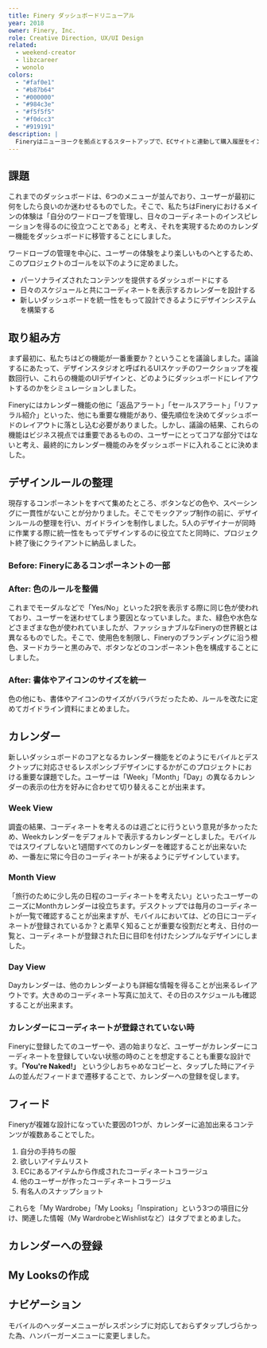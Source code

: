 ```yaml
---
title: Finery ダッシュボードリニューアル
year: 2018
owner: Finery, Inc.
role: Creative Direction, UX/UI Design
related:
  - weekend-creator
  - libzcareer
  - wonolo
colors:
  - "#faf0e1"
  - "#b87b64"
  - "#000000"
  - "#984c3e"
  - "#f5f5f5"
  - "#f0dcc3"
  - "#919191"
description: |
  Fineryはニューヨークを拠点とするスタートアップで、ECサイトと連動して購入履歴をインポートしてワードローブを整理し、日々のコーディネートを制作することの出来るサービスです。これまで階層の奥に隠れてしまっていたカレンダー機能をダッシュボードに移管することで、メインの体験である日々のコーディネート制作をより行いやすくしました。このプロジェクトではクリエイティブの統括も担い、使い勝手を担保しながらFineryの世界観を表現する色やスペーシングのルールを定め、5人のデザイナーが同時に作業しても一貫性を持ってダッシュボードを制作できるようにしました。
---
```


## 課題

<work-media name="dashboard_before_after.jpg" alt="Before/After" />

これまでのダッシュボードは、6つのメニューが並んでおり、ユーザーが最初に何をしたら良いのか迷わせるものでした。そこで、私たちはFineryにおけるメインの体験は「自分のワードローブを管理し、日々のコーディネートのインスピレーションを得るのに役立つことである」と考え、それを実現するためのカレンダー機能をダッシュボードに移管することにしました。

ワードローブの管理を中心に、ユーザーの体験をより楽しいものへとするため、このプロジェクトのゴールを以下のように定めました。

- パーソナライズされたコンテンツを提供するダッシュボードにする
- 日々のスケジュールと共にコーディネートを表示するカレンダーを設計する
- 新しいダッシュボードを統一性をもって設計できるようにデザインシステムを構築する

## 取り組み方

<work-media name="approach.jpg" alt="デザインスタジオの様子" />

まず最初に、私たちはどの機能が一番重要か？ということを議論しました。議論するにあたって、デザインスタジオと呼ばれるUIスケッチのワークショップを複数回行い、これらの機能のUIデザインと、どのようにダッシュボードにレイアウトするのかをシミュレーションしました。

<work-media name="layout.jpg" alt="各コンポーネントのレイアウトのシミュレーション" caption="機能の優先順位を決めるため、各コンポーネントのレイアウトを複数シミュレーションして検討しました。" />

Fineryにはカレンダー機能の他に「返品アラート」「セールスアラート」「リファラル紹介」といった、他にも重要な機能があり、優先順位を決めてダッシュボードのレイアウトに落とし込む必要がありました。しかし、議論の結果、これらの機能はビジネス視点では重要であるものの、ユーザーにとってコアな部分ではないと考え、最終的にカレンダー機能のみをダッシュボードに入れることに決めました。

## デザインルールの整理

現存するコンポーネントをすべて集めたところ、ボタンなどの色や、スペーシングに一貫性がないことが分かりました。そこでモックアップ制作の前に、デザインルールの整理を行い、ガイドラインを制作しました。5人のデザイナーが同時に作業する際に統一性をもってデザインするのに役立てたと同時に、プロジェクト終了後にクライアントに納品しました。

### Before: Fineryにあるコンポーネントの一部

<work-media name="audit_component.jpg" alt="コンポーネントの一部" caption="ボタンの色や形状に一貫性がなくマチマチであることが分かる。" />

### After: 色のルールを整備

<work-media name="new_colors.png" alt="" />

これまでモーダルなどで「Yes/No」といった2択を表示する際に同じ色が使われており、ユーザーを迷わせてしまう要因となっていました。また、緑色や水色などさまざまな色が使われていましたが、ファッショナブルなFineryの世界観とは異なるものでした。そこで、使用色を制限し、Fineryのブランディングに沿う橙色、ヌードカラーと黒のみで、ボタンなどのコンポーネント色を構成することにしました。


### After: 書体やアイコンのサイズを統一

<work-media name="design_system.png" alt="" />

色の他にも、書体やアイコンのサイズがバラバラだったため、ルールを改たに定めてガイドライン資料にまとめました。

## カレンダー

新しいダッシュボードのコアとなるカレンダー機能をどのようにモバイルとデスクトップに対応させるレスポンシブデザインにするかがこのプロジェクトにおける重要な課題でした。ユーザーは「Week」「Month」「Day」の異なるカレンダーの表示の仕方を好みに合わせて切り替えることが出来ます。

### Week View

<work-media name="calendar_responsive_week.jpg" alt="" />

調査の結果、コーディネートを考えるのは週ごとに行うという意見が多かったため、Weekカレンダーをデフォルトで表示するカレンダーとしました。モバイルではスワイプしないと1週間すべてのカレンダーを確認することが出来ないため、一番左に常に今日のコーディネートが来るようにデザインしています。

### Month View

<work-media name="calendar_responsive_month.jpg" alt="" />

「旅行のために少し先の日程のコーディネートを考えたい」といったユーザーのニーズにMonthカレンダーは役立ちます。デスクトップでは毎月のコーディネートが一覧で確認することが出来ますが、モバイルにおいては、どの日にコーディネートが登録されているか？と素早く知ることが重要な役割だと考え、日付の一覧と、コーディネートが登録された日に目印を付けたシンプルなデザインにしました。

### Day View

<work-media name="calendar_responsive_day.jpg" alt="" />

Dayカレンダーは、他のカレンダーよりも詳細な情報を得ることが出来るレイアウトです。大きめのコーディネート写真に加えて、その日のスケジュールも確認することが出来ます。

### カレンダーにコーディネートが登録されていない時

Fineryに登録したてのユーザーや、週の始まりなど、ユーザーがカレンダーにコーディネートを登録していない状態の時のことを想定することも重要な設計です。**「You're Naked!」** という少しおちゃめなコピーと、タップした時にアイテムの並んだフィードまで遷移することで、カレンダーへの登録を促します。

<work-media name="calendar_empty.jpg" alt="コーディネートが登録されていない時のカレンダー" />

## フィード

<work-media name="feed.jpg" alt="3つのフィード" />

Fineryが複雑な設計になっていた要因の1つが、カレンダーに追加出来るコンテンツが複数あることでした。

1. 自分の手持ちの服
1. 欲しいアイテムリスト
1. ECにあるアイテムから作成されたコーディネートコラージュ
1. 他のユーザーが作ったコーディネートコラージュ
1. 有名人のスナップショット

これらを「My Wardrobe」「My Looks」「Inspiration」という3つの項目に分け、関連した情報（My WardrobeとWishlistなど）はタブでまとめました。

## カレンダーへの登録

## My Looksの作成

## ナビゲーション

モバイルのヘッダーメニューがレスポンシブに対応しておらずタップしづらかった為、ハンバーガーメニューに変更しました。

<work-media name="mobile_navigation.jpg" alt="モバイルナビゲーションのBefore/After" />

<work-button label="モバイル版のプロトタイプを見る" link="https://invis.io/9XFJ0Z4FPYC">
<work-button label="デスクトップ版のプロトタイプを見る" link="https://invis.io/NFFE6ZQS8MA">
